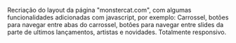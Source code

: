 Recriação do layout da página "monstercat.com", com algumas funcionalidades adicionadas com javascript, por exemplo: Carrossel, botões para navegar entre abas do carrossel, botões para navegar entre slides da parte de ultimos lançamentos, artistas e novidades.
Totalmente responsivo.
